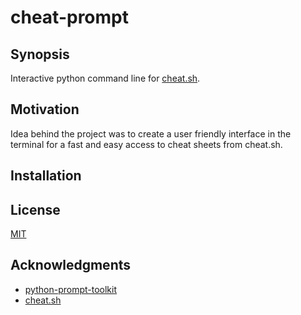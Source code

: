 # cheat-prompt

## Synopsis

Interactive python command line for [cheat.sh](http://cheat.sh/). 

## Motivation

Idea behind the project was to create a user friendly interface in the terminal for a fast and easy access to cheat sheets from cheat.sh.

## Installation

## License

[MIT](LICENSE.md)

## Acknowledgments

- [python-prompt-toolkit](https://github.com/jonathanslenders/python-prompt-toolkit)
- [cheat.sh](https://github.com/chubin/cheat.sh)
